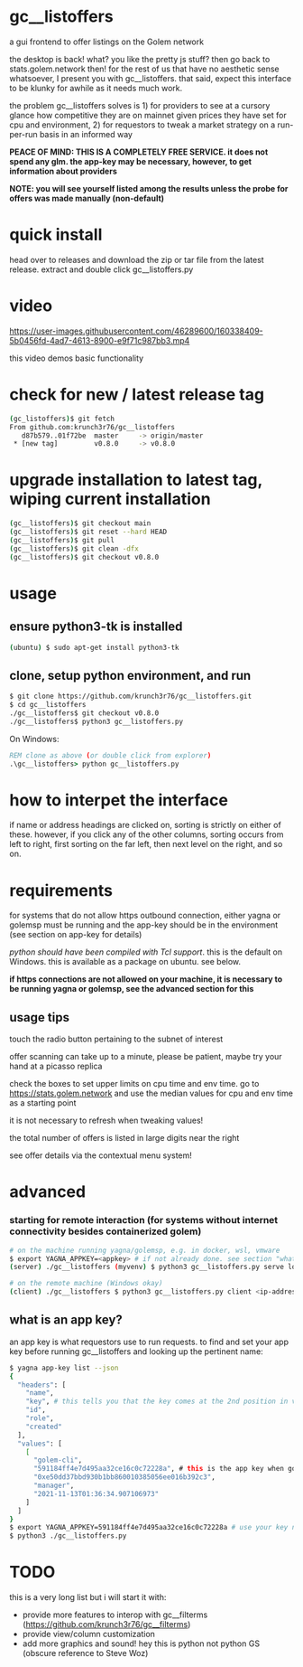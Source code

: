 # gc__listoffers
a gui frontend to offer listings on the Golem network

the desktop is back! what? you like the pretty js stuff? then go back to stats.golem.network then! for the rest of us that have no aesthetic sense whatsoever, I present you with gc__listoffers. that said, expect this interface to be klunky for awhile as it needs much work.

the problem gc__listoffers solves is 1) for providers to see at a cursory glance how competitive they are on mainnet given prices they have set for cpu and environment, 2) for requestors to tweak a market strategy on a run-per-run basis in an informed way

**PEACE OF MIND: THIS IS A COMPLETELY FREE SERVICE. it does not spend any glm. the app-key may be necessary, however, to get information about providers**

**NOTE: you will see yourself listed among the results unless the probe for offers was made manually (non-default)**

# quick install
head over to releases and download the zip or tar file from the latest release. extract and double click gc__listoffers.py

# video

https://user-images.githubusercontent.com/46289600/160338409-5b0456fd-4ad7-4613-8900-e9f71c987bb3.mp4

this video demos basic functionality

# check for new / latest release tag
```bash
(gc_listoffers)$ git fetch
From github.com:krunch3r76/gc__listoffers
   d87b579..01f72be  master     -> origin/master
 * [new tag]         v0.8.0     -> v0.8.0
```

# upgrade installation to latest tag, wiping current installation
```bash
(gc__listoffers)$ git checkout main
(gc__listoffers)$ git reset --hard HEAD
(gc__listoffers)$ git pull
(gc__listoffers)$ git clean -dfx
(gc__listoffers)$ git checkout v0.8.0
```
# usage
## ensure python3-tk is installed
```bash
(ubuntu) $ sudo apt-get install python3-tk
```
## clone, setup python environment, and run
```bash
$ git clone https://github.com/krunch3r76/gc__listoffers.git
$ cd gc__listoffers
./gc__listoffers$ git checkout v0.8.0
./gc__listoffers$ python3 gc__listoffers.py
```
On Windows:
```cmd
REM clone as above (or double click from explorer)
.\gc__listoffers> python gc__listoffers.py
```

# how to interpet the interface
if name or address headings are clicked on, sorting is strictly on either of these. however, if you click any of the other columns, sorting occurs from left to right, first sorting on the far left, then next level on the right, and so on.

# requirements

for systems that do not allow https outbound connection, either yagna or golemsp must be running and the app-key should be in the environment (see section on app-key for details)

_python should have been compiled with Tcl support_. this is the default on Windows. this is available as a package on ubuntu. see below. 

**if https connections are not allowed on your machine, it is necessary to be running yagna or golemsp, see the advanced section for this**


## usage tips
touch the radio button pertaining to the subnet of interest

offer scanning can take up to a minute, please be patient, maybe try your hand at a picasso replica

check the boxes to set upper limits on cpu time and env time. go to https://stats.golem.network and use the median values for cpu and env time as a starting point

it is not necessary to refresh when tweaking values!

the total number of offers is listed in large digits near the right

see offer details via the contextual menu system!



# advanced
### starting for remote interaction (for systems without internet connectivity besides containerized golem)
```bash
# on the machine running yagna/golemsp, e.g. in docker, wsl, vmware
$ export YAGNA_APPKEY=<appkey> # if not already done. see section "what is an app key?" below on getting it 
(server) ./gc__listoffers (myvenv) $ python3 gc__listoffers.py serve localhost 8000

# on the remote machine (Windows okay)
(client) ./gc__listoffers $ python3 gc__listoffers.py client <ip-address-of-server> 8000
```

## what is an app key?
an app key is what requestors use to run requests. to find and set your app key before running gc__listoffers and looking up the pertinent name:
```bash
$ yagna app-key list --json
{
  "headers": [
    "name",
    "key", # this tells you that the key comes at the 2nd position in valeues <see below>
    "id",
    "role",
    "created"
  ],
  "values": [
    [
      "golem-cli",
      "591184ff4e7d495aa32ce16c0c72228a", # this is the app key when golemsp is running
      "0xe50dd37bbd930b1bb860010385056ee016b392c3",
      "manager",
      "2021-11-13T01:36:34.907106973"
    ]
  ]
}
$ export YAGNA_APPKEY=591184ff4e7d495aa32ce16c0c72228a # use your key not mine
$ python3 ./gc__listoffers.py
```

# TODO
this is a very long list but i will start it with:
- provide more features to interop with gc__filterms (https://github.com/krunch3r76/gc__filterms)
- provide view/column customization
- add more graphics and sound! hey this is python not python GS (obscure reference to Steve Woz)
